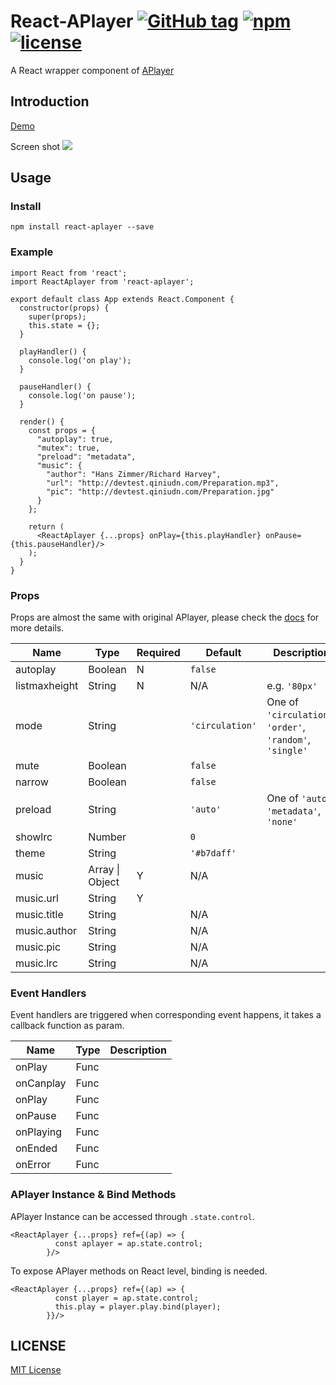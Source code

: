 # React-APlayer [![GitHub tag](https://img.shields.io/github/tag/sabrinaluo/react-aplayer.svg)](https://github.com/sabrinaluo/react-aplayer/releases) [![npm](https://img.shields.io/npm/dm/react-aplayer.svg)](https://www.npmjs.com/package/react-aplayer) [![license](https://img.shields.io/github/license/mashape/apistatus.svg)](https://github.com/sabrinaluo/react-aplayer/blob/master/LICENSE) 
A React wrapper component of [APlayer](https://github.com/DIYgod/APlayer)

## Introduction
[Demo](http://sabrinaluo.com/react-aplayer/)

Screen shot
[![](https://camo.githubusercontent.com/a69d395460135e5542a3fd3f9a09d3817d17c228/68747470733a2f2f692e696d6775722e636f6d2f4a44724a5843722e706e67)]()

## Usage

### Install
```
npm install react-aplayer --save
```

### Example
```
import React from 'react';
import ReactAplayer from 'react-aplayer';

export default class App extends React.Component {
  constructor(props) {
    super(props);
    this.state = {};
  }

  playHandler() {
    console.log('on play');
  }

  pauseHandler() {
    console.log('on pause');
  }

  render() {
    const props = {
      "autoplay": true,
      "mutex": true,
      "preload": "metadata",
      "music": {
        "author": "Hans Zimmer/Richard Harvey",
        "url": "http://devtest.qiniudn.com/Preparation.mp3",
        "pic": "http://devtest.qiniudn.com/Preparation.jpg"
      }
    };

    return (
      <ReactAplayer {...props} onPlay={this.playHandler} onPause={this.pauseHandler}/>
    );
  }
}
```

### Props
Props are almost the same with original APlayer, please check the [docs](https://aplayer.js.org/docs/#/) for more details.

| Name | Type | Required | Default | Description |
|---|---|---|---|---|
|autoplay| Boolean | N |`false` | |
|listmaxheight| String | N | N/A |e.g. `'80px'` |
|mode| String | |`'circulation'`|One of `'circulation'`, `'order'`, `'random'`, `'single'`|
|mute| Boolean | |`false`| |
|narrow| Boolean | |`false`| |
|preload| String | |`'auto'`|One of `'auto'`, `'metadata'`, `'none'`|
|showlrc| Number | |`0`| |
|theme| String | |`'#b7daff'`| |
|music| Array \| Object | Y | N/A | |
|music.url| String | Y | | |
|music.title| String | | N/A | |
|music.author| String | | N/A | |
|music.pic| String |  | N/A | |
|music.lrc| String |  | N/A | |

### Event Handlers
Event handlers are triggered when corresponding event happens, it takes a callback function as param.

|Name|Type | Description |
|---|---|---|
|onPlay| Func | |
|onCanplay| Func | |
|onPlay| Func | |
|onPause| Func | |
|onPlaying| Func | |
|onEnded| Func | |
|onError| Func | |

### APlayer Instance & Bind Methods
APlayer Instance can be accessed through `.state.control`.

```
<ReactAplayer {...props} ref={(ap) => {
          const aplayer = ap.state.control;
        }/>
```

To expose APlayer methods on React level, binding is needed.
```
<ReactAplayer {...props} ref={(ap) => {
          const player = ap.state.control;
          this.play = player.play.bind(player);
        }}/>
```

## LICENSE
[MIT License](https://github.com/sabrinaluo/react-aplayer/blob/master/LICENSE)
